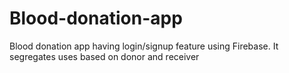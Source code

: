 # Blood-donation-app
Blood donation app having login/signup feature using Firebase. It segregates uses based on donor and receiver
